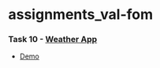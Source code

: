 # assignments_val-fom
### Task 10 - [Weather App](https://github.com/kottans/frontend/blob/master/test10.md)
- [Demo](https://val-fom.github.io/assignments_val-fom/task_10/dist)
